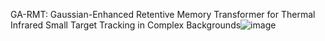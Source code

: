 GA-RMT: Gaussian-Enhanced Retentive Memory Transformer for Thermal Infrared Small Target Tracking in Complex Backgrounds![image](https://github.com/user-attachments/assets/eb29ca6d-b9f5-4def-9764-6063e64648f4)


